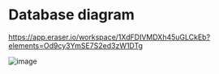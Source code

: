 # Database diagram

https://app.eraser.io/workspace/1XdFDIVMDXh45uGLCkEb?elements=Od9cy3YmSE7S2ed3zW1DTg

![image](https://github.com/mochacr0/mongodb-shop-backend/assets/64319905/8d4ef266-afba-45e8-8d3a-9021348728de)
